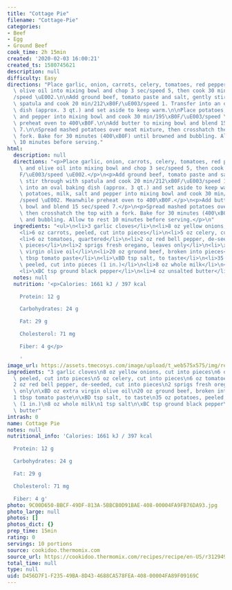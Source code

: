 ```yaml
---
title: "Cottage Pie"
filename: "Cottage-Pie"
categories:
- Beef
- Egg
- Ground Beef
cook_time: 2h 15min
created: '2020-02-03 16:00:21'
created_ts: 1580745621
description: null
difficulty: Easy
directions: "Place garlic, onion, carrots, celery, tomatoes, red pepper, oregano and\
  \ olive oil into mixing bowl and chop 3 sec/speed 5, then cook 30 min/212\xB0F/\uE003\
  /speed \uE002.\n\nAdd ground beef, tomato paste and salt, gently stir through with\
  \ spatula and cook 20 min/212\xB0F/\uE003/speed 1. Transfer into an oval baking\
  \ dish (approx. 3 qt.) and set aside to keep warm.\n\nPlace potatoes, milk, salt\
  \ and pepper into mixing bowl and cook 30 min/195\xB0F/\uE003/speed \uE002. Meanwhile\
  \ preheat oven to 400\xB0F.\n\nAdd butter to mixing bowl and blend 15 sec/speed\
  \ 7.\n\nSpread mashed potatoes over meat mixture, then crosshatch the top with a\
  \ fork. Bake for 30 minutes (400\xB0F) until browned and bubbling. Allow to rest\
  \ 10 minutes before serving."
html:
  description: null
  directions: "<p>Place garlic, onion, carrots, celery, tomatoes, red pepper, oregano\
    \ and olive oil into mixing bowl and chop 3 sec/speed 5, then cook 30 min/212\xB0\
    F/\uE003/speed \uE002.</p>\n<p>Add ground beef, tomato paste and salt, gently\
    \ stir through with spatula and cook 20 min/212\xB0F/\uE003/speed 1. Transfer\
    \ into an oval baking dish (approx. 3 qt.) and set aside to keep warm.</p>\n<p>Place\
    \ potatoes, milk, salt and pepper into mixing bowl and cook 30 min/195\xB0F/\uE003\
    /speed \uE002. Meanwhile preheat oven to 400\xB0F.</p>\n<p>Add butter to mixing\
    \ bowl and blend 15 sec/speed 7.</p>\n<p>Spread mashed potatoes over meat mixture,\
    \ then crosshatch the top with a fork. Bake for 30 minutes (400\xB0F) until browned\
    \ and bubbling. Allow to rest 10 minutes before serving.</p>\n"
  ingredients: "<ul>\n<li>3 garlic cloves</li>\n<li>8 oz yellow onions, cut into pieces</li>\n\
    <li>6 oz carrots, peeled, cut into pieces</li>\n<li>5 oz celery, cut into pieces</li>\n\
    <li>6 oz tomatoes, quartered</li>\n<li>2 oz red bell pepper, de-seeded, cut into\
    \ pieces</li>\n<li>2 sprigs fresh oregano, leaves only</li>\n<li>\xBD oz extra\
    \ virgin olive oil</li>\n<li>20 oz ground beef, broken into pieces</li>\n<li>1\
    \ tbsp tomato paste</li>\n<li>\xBD tsp salt, to taste</li>\n<li>35 oz potatoes,\
    \ peeled, cut into pieces (1 in.)</li>\n<li>8 oz whole milk</li>\n<li>1 tsp salt</li>\n\
    <li>\xBC tsp ground black pepper</li>\n<li>4 oz unsalted butter</li>\n</ul>\n"
  notes: null
  nutrition: '<p>Calories: 1661 kJ / 397 kcal

    Protein: 12 g

    Carbohydrates: 24 g

    Fat: 29 g

    Cholesterol: 71 mg

    Fiber: 4 g</p>

    '
image_url: https://assets.tmecosys.com/image/upload/t_web575x575/img/recipe/vimdb/250368.jpg
ingredients: "3 garlic cloves\n8 oz yellow onions, cut into pieces\n6 oz carrots,\
  \ peeled, cut into pieces\n5 oz celery, cut into pieces\n6 oz tomatoes, quartered\n\
  2 oz red bell pepper, de-seeded, cut into pieces\n2 sprigs fresh oregano, leaves\
  \ only\n\xBD oz extra virgin olive oil\n20 oz ground beef, broken into pieces\n\
  1 tbsp tomato paste\n\xBD tsp salt, to taste\n35 oz potatoes, peeled, cut into pieces\
  \ (1 in.)\n8 oz whole milk\n1 tsp salt\n\xBC tsp ground black pepper\n4 oz unsalted\
  \ butter"
intrash: 0
name: Cottage Pie
notes: null
nutritional_info: 'Calories: 1661 kJ / 397 kcal

  Protein: 12 g

  Carbohydrates: 24 g

  Fat: 29 g

  Cholesterol: 71 mg

  Fiber: 4 g'
photo: 9C00D650-BBCF-49DF-813A-5BBCB0D91BAE-408-00004FA9FB76DA93.jpg
photo_large: null
photos: []
photos_dict: {}
prep_time: 15min
rating: 0
servings: 10 portions
source: cookidoo.thermomix.com
source_url: https://cookidoo.thermomix.com/recipes/recipe/en-US/r312949
total_time: null
type: null
uid: D456D7F1-F235-49BA-8D43-4688CA578FEA-408-00004FA89F09169C
---
```


